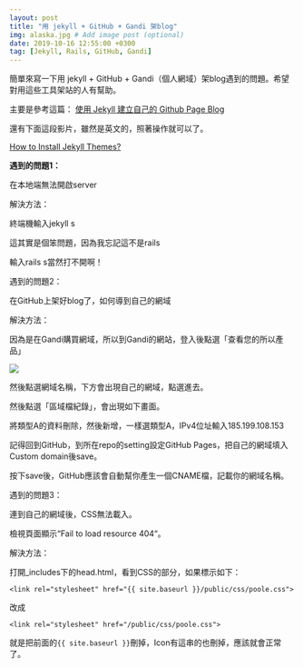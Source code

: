 ```yaml
---
layout: post
title: "用 jekyll + GitHub + Gandi 架blog"
img: alaska.jpg # Add image post (optional)
date: 2019-10-16 12:55:00 +0300
tag: [Jekyll, Rails, GitHub, Gandi]
---
```

簡單來寫一下用 jekyll + GitHub + Gandi（個人網域）架blog遇到的問題。希望對用這些工具架站的人有幫助。

主要是參考這篇：
[使用 Jekyll 建立自己的 Github Page Blog](https://nk910216.github.io/2017/02/05/HowToSetupBlog/)

還有下面這段影片，雖然是英文的，照著操作就可以了。

[How to Install Jekyll Themes?](https://www.youtube.com/watch?v=bty7LHm14CA)

**遇到的問題1：**

在本地端無法開啟server

解決方法：

終端機輸入jekyll s

這其實是個笨問題，因為我忘記這不是rails

輸入rails s當然打不開啊！

遇到的問題2：

在GitHub上架好blog了，如何導到自己的網域

解決方法：

因為是在Gandi購買網域，所以到Gandi的網站，登入後點選「查看您的所以產品」

![](https://i.imgur.com/1hvqEI9.png)

然後點選網域名稱，下方會出現自己的網域，點選進去。

然後點選「區域檔紀錄」，會出現如下畫面。

將類型A的資料刪除，然後新增，一樣選類型A，IPv4位址輸入185.199.108.153

記得回到GitHub，到所在repo的setting設定GitHub Pages，把自己的網域填入Custom domain後save。

按下save後，GitHub應該會自動幫你產生一個CNAME檔，記載你的網域名稱。

遇到的問題3：

連到自己的網域後，CSS無法載入。

檢視頁面顯示“Fail to load resource 404“。

解決方法：

打開_includes下的head.html，看到CSS的部分，如果標示如下：
```
<link rel="stylesheet" href="{{ site.baseurl }}/public/css/poole.css">
```

改成
```
<link rel="stylesheet" href="/public/css/poole.css">
```
就是把前面的`{{ site.baseurl }}`刪掉，Icon有這串的也刪掉，應該就會正常了。